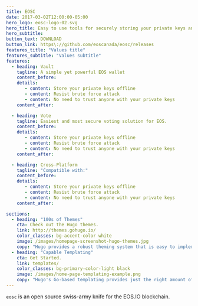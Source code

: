 ```yaml
---
title: EOSC
date: 2017-03-02T12:00:00-05:00
hero_logo: eosc-logo-02.svg
hero_title: Easy to use tools for securely storing your private keys and casting your vote
hero_subtitle:
button_text: DOWNLOAD
button_link: https\://github.com/eoscanada/eosc/releases
features_title: "Values title"
features_subtitle: "Values subtitle"
features:
  - heading: Vault
    tagline: A simple yet powerful EOS wallet
    content_before:
    details:
       - content: Store your private keys offline
       - content: Resist brute force attack
       - content: No need to trust anyone with your private keys
    content_after:

  - heading: Vote
    tagline: Easiest and most secure voting solution for EOS.
    content_before:
    details:
       - content: Store your private keys offline
       - content: Resist brute force attack
       - content: No need to trust anyone with your private keys
    content_after:

  - heading: Cross-Platform
    tagline: "Compatible with:"
    content_before:
    details:
       - content: Store your private keys offline
       - content: Resist brute force attack
       - content: No need to trust anyone with your private keys
    content_after:

sections:
  - heading: "100s of Themes"
    cta: Check out the Hugo themes.
    link: http://themes.gohugo.io/
    color_classes: bg-accent-color white
    image: /images/homepage-screenshot-hugo-themes.jpg
    copy: "Hugo provides a robust theming system that is easy to implement but capable of producing even the most complicated websites."
  - heading: "Capable Templating"
    cta: Get Started.
    link: templates/
    color_classes: bg-primary-color-light black
    image: /images/home-page-templating-example.png
    copy: "Hugo's Go-based templating provides just the right amount of logic to build anything from the simple to complex. If you prefer Jade/Pug-like syntax, you can also use Amber, Ace, or any combination of the three."
---
```


`eosc` is an open source swiss-army knife for the EOS.IO blockchain.
